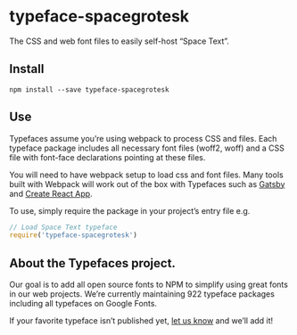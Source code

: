 
# typeface-spacegrotesk

The CSS and web font files to easily self-host “Space Text”.

## Install

`npm install --save typeface-spacegrotesk`

## Use

Typefaces assume you’re using webpack to process CSS and files. Each typeface
package includes all necessary font files (woff2, woff) and a CSS file with
font-face declarations pointing at these files.

You will need to have webpack setup to load css and font files. Many tools built
with Webpack will work out of the box with Typefaces such as [Gatsby](https://github.com/gatsbyjs/gatsby)
and [Create React App](https://github.com/facebookincubator/create-react-app).

To use, simply require the package in your project’s entry file e.g.

```javascript
// Load Space Text typeface
require('typeface-spacegrotesk')
```

## About the Typefaces project.

Our goal is to add all open source fonts to NPM to simplify using great fonts in
our web projects. We’re currently maintaining 922 typeface packages
including all typefaces on Google Fonts.

If your favorite typeface isn’t published yet, [let us know](https://github.com/KyleAMathews/typefaces)
and we’ll add it!
